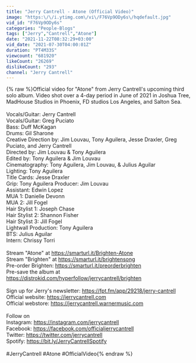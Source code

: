 ```yaml
---
title: "Jerry Cantrell - Atone (Official Video)"
image: "https:\/\/i.ytimg.com\/vi\/F76Vp9ODy6s\/hqdefault.jpg"
vid_id: "F76Vp9ODy6s"
categories: "People-Blogs"
tags: ["Jerry","Cantrell","Atone"]
date: "2021-11-22T08:32:29+03:00"
vid_date: "2021-07-30T04:00:01Z"
duration: "PT4M33S"
viewcount: "681920"
likeCount: "26269"
dislikeCount: "293"
channel: "Jerry Cantrell"
---
```

{% raw %}Official video for &quot;Atone&quot; from Jerry Cantrell's upcoming third solo album. Video shot over a 4-day period in June of 2021 in Joshua Tree, MadHouse Studios in Phoenix, FD studios Los Angeles, and Salton Sea. <br /><br />Vocals/Guitar: Jerry Cantrell<br />Vocals/Guitar: Greg Puciato<br />Bass: Duff McKagan<br />Drums: Gil Sharone<br />Creative Direction by: Jim Louvau, Tony Aguilera, Jesse Draxler, Greg Puciato, and Jerry Cantrell<br />Directed by: Jim Louvau &amp; Tony Aguilera <br />Edited by: Tony Aguilera &amp; Jim Louvau <br />Cinematography: Tony Aguilera, Jim Louvau, &amp; Julius Aguilar <br />Lighting: Tony Aguilera<br />Title Cards: Jesse Draxler <br />Grip: Tony Aguilera Producer: Jim Louvau <br />Assistant: Edwin Lopez<br />MUA 1: Danielle Devonn<br />MUA 2: Jill Fogel<br />Hair Stylist 1: Joseph Chase<br />Hair Stylist 2: Shannon Fisher<br />Hair Stylist 3: Jill Fogel<br />Lightwall Production: Tony Aguilera <br />BTS: Julius Aguilar<br />Intern: Chrissy Torri<br /><br />Stream &quot;Atone&quot; at <a rel="nofollow" target="blank" href="https://smarturl.it/Brighten-Atone">https://smarturl.it/Brighten-Atone</a> <br />Stream &quot;Brighten&quot; at <a rel="nofollow" target="blank" href="https://smarturl.it/brightensong">https://smarturl.it/brightensong</a><br />Pre-order Brighten: <a rel="nofollow" target="blank" href="https://smarturl.it/preorderbrighten">https://smarturl.it/preorderbrighten</a><br />Pre-save the album at <a rel="nofollow" target="blank" href="https://distrokid.com/hyperfollow/jerrycantrell/brighten">https://distrokid.com/hyperfollow/jerrycantrell/brighten</a> <br /><br />Sign up for Jerry's newsletter: <a rel="nofollow" target="blank" href="https://fpt.fm/app/29218/jerry-cantrell">https://fpt.fm/app/29218/jerry-cantrell</a><br />Official website: <a rel="nofollow" target="blank" href="https://jerrycantrell.com">https://jerrycantrell.com</a><br />Official webstore: <a rel="nofollow" target="blank" href="https://jerrycantrell.warnermusic.com">https://jerrycantrell.warnermusic.com</a><br /><br />Follow on<br />Instagram: <a rel="nofollow" target="blank" href="https://instagram.com/jerrycantrell">https://instagram.com/jerrycantrell</a><br />Facebook: <a rel="nofollow" target="blank" href="https://facebook.com/officialjerrycantrell">https://facebook.com/officialjerrycantrell</a><br />Twitter: <a rel="nofollow" target="blank" href="https://twitter.com/jerrycantrell">https://twitter.com/jerrycantrell</a><br />Spotify: <a rel="nofollow" target="blank" href="https://bit.ly/JerryCantrellSpotify">https://bit.ly/JerryCantrellSpotify</a><br /><br />#JerryCantrell #Atone #OfficialVideo{% endraw %}
